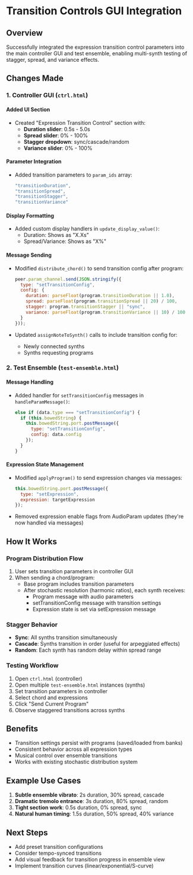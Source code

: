 # Transition Controls GUI Integration

## Overview
Successfully integrated the expression transition control parameters into the main controller GUI and test ensemble, enabling multi-synth testing of stagger, spread, and variance effects.

## Changes Made

### 1. Controller GUI (`ctrl.html`)

#### Added UI Section
- Created "Expression Transition Control" section with:
  - **Duration slider**: 0.5s - 5.0s
  - **Spread slider**: 0% - 100%
  - **Stagger dropdown**: sync/cascade/random
  - **Variance slider**: 0% - 100%

#### Parameter Integration
- Added transition parameters to `param_ids` array:
  ```javascript
  "transitionDuration",
  "transitionSpread",
  "transitionStagger",
  "transitionVariance"
  ```

#### Display Formatting
- Added custom display handlers in `update_display_value()`:
  - Duration: Shows as "X.Xs"
  - Spread/Variance: Shows as "X%"

#### Message Sending
- Modified `distribute_chord()` to send transition config after program:
  ```javascript
  peer.param_channel.send(JSON.stringify({
    type: "setTransitionConfig",
    config: {
      duration: parseFloat(program.transitionDuration || 1.0),
      spread: parseFloat(program.transitionSpread || 20) / 100,
      stagger: program.transitionStagger || "sync",
      variance: parseFloat(program.transitionVariance || 10) / 100
    }
  }));
  ```

- Updated `assignNoteToSynth()` calls to include transition config for:
  - Newly connected synths
  - Synths requesting programs

### 2. Test Ensemble (`test-ensemble.html`)

#### Message Handling
- Added handler for `setTransitionConfig` messages in `handleParamMessage()`:
  ```javascript
  else if (data.type === "setTransitionConfig") {
    if (this.bowedString) {
      this.bowedString.port.postMessage({
        type: "setTransitionConfig",
        config: data.config
      });
    }
  }
  ```

#### Expression State Management
- Modified `applyProgram()` to send expression changes via messages:
  ```javascript
  this.bowedString.port.postMessage({
    type: "setExpression",
    expression: targetExpression
  });
  ```

- Removed expression enable flags from AudioParam updates (they're now handled via messages)

## How It Works

### Program Distribution Flow
1. User sets transition parameters in controller GUI
2. When sending a chord/program:
   - Base program includes transition parameters
   - After stochastic resolution (harmonic ratios), each synth receives:
     - Program message with audio parameters
     - setTransitionConfig message with transition settings
     - Expression state is set via setExpression message

### Stagger Behavior
- **Sync**: All synths transition simultaneously
- **Cascade**: Synths transition in order (useful for arpeggiated effects)
- **Random**: Each synth has random delay within spread range

### Testing Workflow
1. Open `ctrl.html` (controller)
2. Open multiple `test-ensemble.html` instances (synths)
3. Set transition parameters in controller
4. Select chord and expressions
5. Click "Send Current Program"
6. Observe staggered transitions across synths

## Benefits
- Transition settings persist with programs (saved/loaded from banks)
- Consistent behavior across all expression types
- Musical control over ensemble transitions
- Works with existing stochastic distribution system

## Example Use Cases
1. **Subtle ensemble vibrato**: 2s duration, 30% spread, cascade
2. **Dramatic tremolo entrance**: 3s duration, 80% spread, random
3. **Tight section work**: 0.5s duration, 0% spread, sync
4. **Natural human timing**: 1.5s duration, 50% spread, 40% variance

## Next Steps
- Add preset transition configurations
- Consider tempo-synced transitions
- Add visual feedback for transition progress in ensemble view
- Implement transition curves (linear/exponential/S-curve)